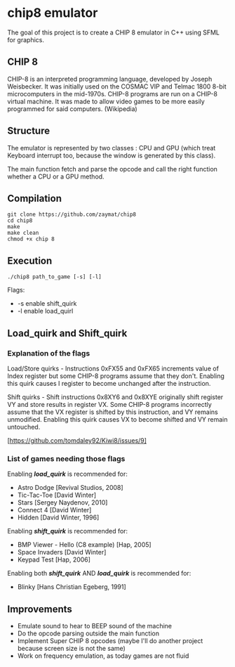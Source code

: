 # chip8 emulator

The goal of this project is to create a CHIP 8 emulator in C++ using SFML for graphics.

## CHIP 8
CHIP-8 is an interpreted programming language, developed by Joseph Weisbecker. It was initially used on the COSMAC VIP and Telmac 1800 8-bit microcomputers in the mid-1970s. CHIP-8 programs are run on a CHIP-8 virtual machine. It was made to allow video games to be more easily programmed for said computers. (Wikipedia)

## Structure
The emulator is represented by two classes : CPU and GPU (which treat Keyboard interrupt too, because the window is generated by this class).

The main function fetch and parse the opcode and call the right function whether a CPU or a GPU method.

## Compilation
```
git clone https://github.com/zaymat/chip8
cd chip8
make
make clean
chmod +x chip 8
```

## Execution
```
./chip8 path_to_game [-s] [-l]
``` 
Flags: 
* -s enable shift_quirk 
* -l enable load_quirl

## Load_quirk and Shift_quirk

### Explanation of the flags

Load/Store quirks - Instructions 0xFX55 and 0xFX65 increments value of Index register but some CHIP-8 programs assume that they don't. Enabling this quirk causes I register to become unchanged after the instruction.

Shift quirks - Shift instructions 0x8XY6 and 0x8XYE originally shift register VY and store results in register VX. Some CHIP-8 programs incorrectly assume that the VX register is shifted by this instruction, and VY remains unmodified. Enabling this quirk causes VX to become shifted and VY remain untouched.

[https://github.com/tomdaley92/Kiwi8/issues/9]

### List of games needing those flags

Enabling ***load_quirk*** is recommended for:
* Astro Dodge [Revival Studios, 2008]
* Tic-Tac-Toe [David Winter]
* Stars [Sergey Naydenov, 2010]
* Connect 4 [David Winter]
* Hidden [David Winter, 1996]

Enabling ***shift_quirk*** is recommended for:
* BMP Viewer - Hello (C8 example) [Hap, 2005]
* Space Invaders [David Winter]
* Keypad Test [Hap, 2006]

Enabling both ***shift_quirk*** AND ***load_quirk*** is recommended for:
* Blinky [Hans Christian Egeberg, 1991]

## Improvements

* Emulate sound to hear to BEEP sound of the machine
* Do the opcode parsing outside the main function
* Implement Super CHIP 8 opcodes (maybe I'll do another project because screen size is not the same)
* Work on frequency emulation, as today games are not fluid
